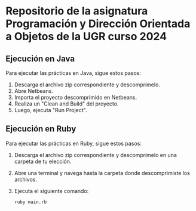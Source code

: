 # Repositorio de la asignatura Programación y Dirección Orientada a Objetos de la UGR curso 2024

## Ejecución en Java

Para ejecutar las prácticas en Java, sigue estos pasos:

1. Descarga el archivo zip correspondiente y descomprímelo.
2. Abre Netbeans.
3. Importa el proyecto descomprimido en Netbeans.
4. Realiza un "Clean and Build" del proyecto.
5. Luego, ejecuta "Run Project".

## Ejecución en Ruby

Para ejecutar las prácticas en Ruby, sigue estos pasos:

1. Descarga el archivo zip correspondiente y descomprímelo en una carpeta de tu elección.
2. Abre una terminal y navega hasta la carpeta donde descomprimiste los archivos.
3. Ejecuta el siguiente comando:

   ```bash
   ruby main.rb
